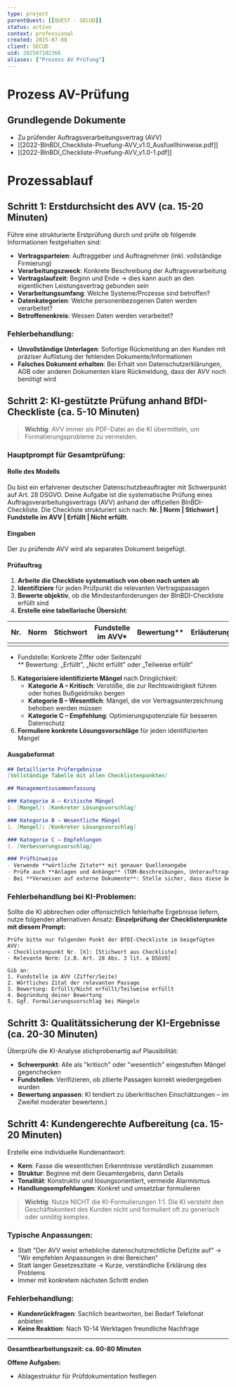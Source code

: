 ```yaml
---
type: project
parentQuest: [[QUEST - SECUD]]
status: active
context: professional
created: 2025-07-08
client: SECUD
uid: 202507102366
aliases: ["Prozess AV Prüfung"]
---
```


# Prozess AV-Prüfung

## Grundlegende Dokumente

- Zu prüfender Auftragsverarbeitungsvertrag (AVV)
- [[2022-BlnBDI_Checkliste-Pruefung-AVV_v1.0_Ausfuellhinweise.pdf]]
- [[2022-BlnBDI_Checkliste-Pruefung-AVV_v1.0-1.pdf]]

# Prozessablauf

## Schritt 1: Erstdurchsicht des AVV **(ca. 15-20 Minuten)**
Führe eine strukturierte Erstprüfung durch und prüfe ob folgende Informationen festgehalten sind:
- **Vertragsparteien**: Auftraggeber und Auftragnehmer (inkl. vollständige Firmierung)
- **Verarbeitungszweck**: Konkrete Beschreibung der Auftragsverarbeitung
- **Vertragslaufzeit**: Beginn und Ende -> dies kann auch an den eigentlichen Leistungsvertrag gebunden sein
- **Verarbeitungsumfang**: Welche Systeme/Prozesse sind betroffen?
- **Datenkategorien**: Welche personenbezogenen Daten werden verarbeitet?
- **Betroffenenkreis**: Wessen Daten werden verarbeitet?

### Fehlerbehandlung:
- **Unvollständige Unterlagen**: Sofortige Rückmeldung an den Kunden mit präziser Auflistung der fehlenden Dokumente/Informationen
- **Falsches Dokument erhalten**: Bei Erhalt von Datenschutzerklärungen, AGB oder anderen Dokumenten klare Rückmeldung, dass der AVV noch benötigt wird

## Schritt 2: KI-gestützte Prüfung anhand BfDI-Checkliste **(ca. 5-10 Minuten)**
> **Wichtig**: AVV immer als PDF-Datei an die KI übermitteln, um Formatierungsprobleme zu vermeiden.
### Hauptprompt für Gesamtprüfung:

#### Rolle des Modells

Du bist ein erfahrener deutscher Datenschutzbeauftragter mit Schwerpunkt auf Art. 28 DSGVO. Deine Aufgabe ist die systematische Prüfung eines Auftragsverarbeitungsvertrags (AVV) anhand der offiziellen BInBDI-Checkliste. Die Checkliste strukturiert sich nach: **Nr. | Norm | Stichwort | Fundstelle im AVV | Erfüllt | Nicht erfüllt**.

#### Eingaben
Der zu prüfende AVV wird als separates Dokument beigefügt.

#### Prüfauftrag
1. **Arbeite die Checkliste systematisch von oben nach unten ab**
2. **Identifiziere** für jeden Prüfpunkt die relevanten Vertragspassagen
3. **Bewerte objektiv**, ob die Mindestanforderungen der BInBDI-Checkliste erfüllt sind
4. **Erstelle eine tabellarische Übersicht**:

| Nr. | Norm | Stichwort | Fundstelle im AVV* | Bewertung** | Erläuterung/Mangel |
| --- | ---- | --------- | ------------------ | ----------- | ------------------ |
|     |      |           |                    |             |                    |
- Fundstelle: Konkrete Ziffer oder Seitenzahl  
    ** Bewertung: „Erfüllt", „Nicht erfüllt" oder „Teilweise erfüllt"

5. **Kategorisiere identifizierte Mängel** nach Dringlichkeit:
    - **Kategorie A – Kritisch**: Verstöße, die zur Rechtswidrigkeit führen oder hohes Bußgeldrisiko bergen
    - **Kategorie B – Wesentlich**: Mängel, die vor Vertragsunterzeichnung behoben werden müssen
    - **Kategorie C – Empfehlung**: Optimierungspotenziale für besseren Datenschutz
6. **Formuliere konkrete Lösungsvorschläge** für jeden identifizierten Mangel

#### Ausgabeformat

```markdown
## Detaillierte Prüfergebnisse
[Vollständige Tabelle mit allen Checklistenpunkten]

## Managementzusammenfassung

### Kategorie A – Kritische Mängel
1. [Mangel]: [Konkreter Lösungsvorschlag]

### Kategorie B – Wesentliche Mängel  
1. [Mangel]: [Konkreter Lösungsvorschlag]

### Kategorie C – Empfehlungen
1. [Verbesserungsvorschlag]

### Prüfhinweise
- Verwende **wörtliche Zitate** mit genauer Quellenangabe
- Prüfe auch **Anlagen und Anhänge** (TOM-Beschreibungen, Unterauftragnehmer-Listen)
- Bei **Verweisen auf externe Dokumente**: Stelle sicher, dass diese beigefügt oder verlinkt sind
```

### Fehlerbehandlung bei KI-Problemen:
Sollte die KI abbrechen oder offensichtlich fehlerhafte Ergebnisse liefern, nutze folgenden alternativen Ansatz:
**Einzelprüfung der Checklistenpunkte mit diesem Prompt:**
```
Prüfe bitte nur folgenden Punkt der BfDI-Checkliste im beigefügten AVV:
- Checklistenpunkt Nr. [X]: [Stichwort aus Checkliste]
- Relevante Norm: [z.B. Art. 28 Abs. 3 lit. a DSGVO]

Gib an:
1. Fundstelle im AVV (Ziffer/Seite)
2. Wörtliches Zitat der relevanten Passage
3. Bewertung: Erfüllt/Nicht erfüllt/Teilweise erfüllt
4. Begründung deiner Bewertung
5. Ggf. Formulierungsvorschlag bei Mängeln
```

## Schritt 3: Qualitätssicherung der KI-Ergebnisse **(ca. 20-30 Minuten)**
Überprüfe die KI-Analyse stichprobenartig auf Plausibilität:
- **Schwerpunkt**: Alle als "kritisch" oder "wesentlich" eingestuften Mängel gegenchecken
- **Fundstellen**: Verifizieren, ob zitierte Passagen korrekt wiedergegeben wurden
- **Bewertung anpassen**: KI tendiert zu überkritischen Einschätzungen – im Zweifel moderater bewertenn.)

## Schritt 4: Kundengerechte Aufbereitung **(ca. 15-20 Minuten)**
Erstelle eine individuelle Kundenantwort:
- **Kern**: Fasse die wesentlichen Erkenntnisse verständlich zusammen
- **Struktur**: Beginne mit dem Gesamtergebnis, dann Details
- **Tonalität**: Konstruktiv und lösungsorientiert, vermeide Alarmismus
- **Handlungsempfehlungen**: Konkret und umsetzbar formulieren
> **Wichtig**: Nutze NICHT die KI-Formulierungen 1:1. Die KI versteht den Geschäftskontext des Kunden nicht und formuliert oft zu generisch oder unnötig komplex.

### Typische Anpassungen:
- Statt "Der AVV weist erhebliche datenschutzrechtliche Defizite auf" → "Wir empfehlen Anpassungen in drei Bereichen"
- Statt langer Gesetzeszitate → Kurze, verständliche Erklärung des Problems
- Immer mit konkretem nächsten Schritt enden

### Fehlerbehandlung:
- **Kundenrückfragen**: Sachlich beantworten, bei Bedarf Telefonat anbieten
- **Keine Reaktion**: Nach 10-14 Werktagen freundliche Nachfrage

---

**Gesamtbearbeitungszeit: ca. 60-80 Minuten**

**Offene Aufgaben:**

- Ablagestruktur für Prüfdokumentation festlegen